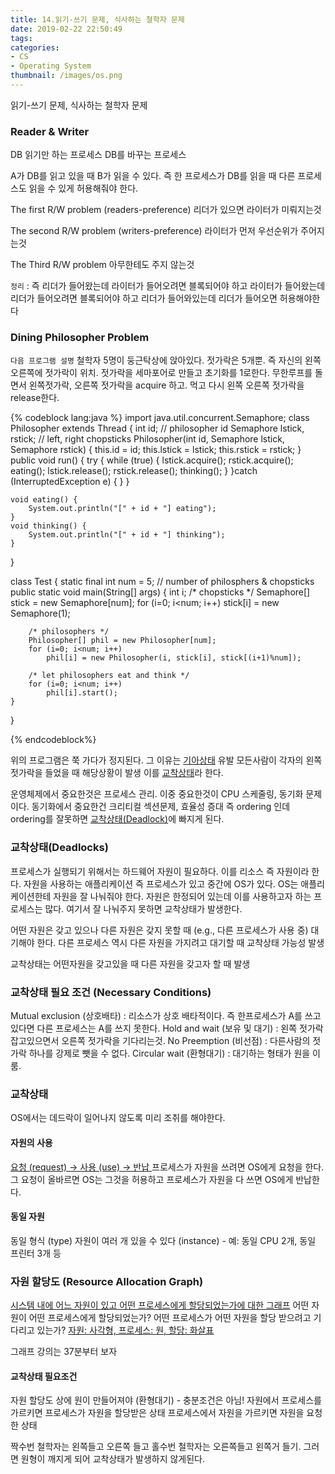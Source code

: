 ```yaml
---
title: 14.읽기-쓰기 문제, 식사하는 철학자 문제
date: 2019-02-22 22:50:49
tags:
categories:
- CS
- Operating System
thumbnail: /images/os.png
---
```

읽기-쓰기 문제, 식사하는 철학자 문제

### Reader & Writer
DB 읽기만 하는 프로세스 DB를 바꾸는 프로세스

A가 DB를 읽고 있을 때 B가 읽을 수 있다.
즉 한 프로세스가 DB를 읽을 때 다른 프로세스도 읽을 수 있게 허용해줘야 한다.

The first R/W problem (readers-preference)
리더가 있으면 라이터가 미뤄지는것

The second R/W problem (writers-preference)
라이터가 먼저 우선순위가 주어지는것

The Third R/W problem
아무한테도 주지 않는것

`정리` : 즉 리더가 들어왔는데 라이터가 들어오려면 블록되어야 하고
라이터가 들어왔는데 리더가 들어오려면 블록되어야 하고
리더가 들어와있는데 리더가 들어오면 허용해야한다

### Dining Philosopher Problem

`다음 프로그램 설명`
철학자 5명이 둥근탁상에 앉아있다. 젓가락은 5개뿐. 즉 자신의 왼쪽 오른쪽에 젓가락이 위치.
젓가락을 세마포어로 만들고 초기화를 1로한다.
무한루프를 돌면서 왼쪽젓가락, 오른쪽 젓가락을 acquire 하고. 먹고 다시 왼쪽 오른쪽 젓가락을 release한다.

{% codeblock lang:java  %}
import java.util.concurrent.Semaphore;
class Philosopher extends Thread {
	int id; // philosopher id
	Semaphore lstick, rstick; // left, right chopsticks
	Philosopher(int id, Semaphore lstick, Semaphore rstick) {
		this.id = id;
		this.lstick = lstick;
		this.rstick = rstick;
	}
	public void run() {
		try {
			while (true) {
				lstick.acquire();
				rstick.acquire();
				eating();
				lstick.release();
				rstick.release();
				thinking();
			}
		}catch (InterruptedException e) { }
	}


	void eating() {
		System.out.println("[" + id + "] eating");
	}
	void thinking() {
		System.out.println("[" + id + "] thinking");
	}
}

class Test {
	static final int num = 5; // number of philosphers & chopsticks
	public static void main(String[] args) {
		int i;
		/* chopsticks */
		Semaphore[] stick = new Semaphore[num];
		for (i=0; i<num; i++)
			stick[i] = new Semaphore(1);

		/* philosophers */
		Philosopher[] phil = new Philosopher[num];
		for (i=0; i<num; i++)
			phil[i] = new Philosopher(i, stick[i], stick[(i+1)%num]);

		/* let philosophers eat and think */
		for (i=0; i<num; i++)
			phil[i].start();
	}
}

{% endcodeblock%}

위의 프로그램은 쭉 가다가 정지된다. 그 이유는 <u>기아상태</u> 유발
모든사람이 각자의 왼쪽 젓가락을 들었을 때 해당상황이 발생
이를 <u>교착상태</u>라 한다.

운영체제에서 중요한것은 프로세스 관리. 이중 중요한것이 CPU 스케줄링, 동기화 문제이다.
동기화에서 중요한건 크리티컬 섹션문제, 효율성 증대 즉 ordering 인데 ordering를 잘못하면 <u>교착상태(Deadlock)</u>에 빠지게 된다.

### 교착상태(Deadlocks)
프로세스가 실행되기 위해서는 하드웨어 자원이 필요하다. 이를 리소스 즉 자원이라 한다. 자원을 사용하는 애플리케이션 즉 프로세스가 있고 중간에 OS가 있다. OS는 애플리케이션한테 자원을 잘 나눠줘야 한다. 자원은 한정되어 있는데 이를 사용하고자 하는 프로세스는 많다. 여기서 잘 나눠주지 못하면 교착상태가 발생한다.

어떤 자원은 갖고 있으나 다른 자원은 갖지 못할 때 (e.g., 다른 프로세스가 사용 중) 대기해야 한다.
다른 프로세스 역시 다른 자원을 가지려고 대기할 때 교착상태 가능성 발생

교착상태는 어떤자원을 갖고있을 때 다른 자원을 갖고자 할 때 발생

### 교착상태 필요 조건 (Necessary Conditions)
Mutual exclusion (상호배타) : 리소스가 상호 배타적이다. 즉 한프로세스가 A를 쓰고 있다면 다른 프로세스는 A를 쓰지 못한다.
Hold and wait (보유 및 대기) : 왼쪽 젓가락 잡고있으면서 오른쪽 젓가락을 기다리는것.
No Preemption (비선점) : 다른사람의 젓가락 하나를 강제로 뺏을 수 없다.
Circular wait (환형대기) : 대기하는 형태가 원을 이룸.


### 교착상태
OS에서는 데드락이 일어나지 않도록 미리 조취를 해야한다.

#### 자원의 사용
<u>요청 (request) → 사용 (use) → 반납 </u>
프로세스가 자원을 쓰려면 OS에게 요청을 한다. 그 요청이 올바르면 OS는 그것을 허용하고 프로세스가 자원을 다 쓰면 OS에게 반납한다.


#### 동일 자원
동일 형식 (type) 자원이 여러 개 있을 수 있다 (instance) - 예: 동일 CPU 2개, 동일 프린터 3개 등

### 자원 할당도 (Resource Allocation Graph)
<u>시스템 내에 어느 자원이 있고 어떤 프로세스에게 할당되었는가에 대한 그래프</u>
어떤 자원이 어떤 프로세스에게 할당되었는가?
어떤 프로세스가 어떤 자원을 할당 받으려고 기다리고 있는가?
<u>자원: 사각형, 프로세스: 원, 할당: 화살표</u>


그래프 강의는 37분부터 보자

#### 교착상태 필요조건
자원 할당도 상에 원이 만들어져야 (환형대기) - 충분조건은 아님!
자원에서 프로세스를 가르키면 프로세스가 자원을 할당받은 상태
프로세스에서 자원을 가르키면 자원을 요청한 상태


짝수번 철학자는 왼쪽들고 오른쪽 들고
홀수번 철학자는 오른쪽들고 왼쪽거 들기. 그러면 원형이 깨지게 되어 교착상태가 발생하지 않게된다.
